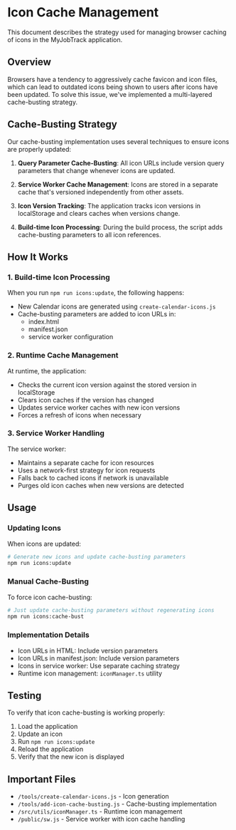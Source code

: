 # Icon Cache Management

This document describes the strategy used for managing browser caching of icons in the MyJobTrack application.

## Overview

Browsers have a tendency to aggressively cache favicon and icon files, which can lead to outdated icons being shown to users after icons have been updated. To solve this issue, we've implemented a multi-layered cache-busting strategy.

## Cache-Busting Strategy

Our cache-busting implementation uses several techniques to ensure icons are properly updated:

1. **Query Parameter Cache-Busting**: All icon URLs include version query parameters that change whenever icons are updated.

2. **Service Worker Cache Management**: Icons are stored in a separate cache that's versioned independently from other assets.

3. **Icon Version Tracking**: The application tracks icon versions in localStorage and clears caches when versions change.

4. **Build-time Icon Processing**: During the build process, the script adds cache-busting parameters to all icon references.

## How It Works

### 1. Build-time Icon Processing

When you run `npm run icons:update`, the following happens:

- New Calendar icons are generated using `create-calendar-icons.js`
- Cache-busting parameters are added to icon URLs in:
  - index.html
  - manifest.json
  - service worker configuration

### 2. Runtime Cache Management

At runtime, the application:

- Checks the current icon version against the stored version in localStorage
- Clears icon caches if the version has changed
- Updates service worker caches with new icon versions
- Forces a refresh of icons when necessary

### 3. Service Worker Handling

The service worker:

- Maintains a separate cache for icon resources
- Uses a network-first strategy for icon requests
- Falls back to cached icons if network is unavailable
- Purges old icon caches when new versions are detected

## Usage

### Updating Icons

When icons are updated:

```bash
# Generate new icons and update cache-busting parameters
npm run icons:update
```

### Manual Cache-Busting

To force icon cache-busting:

```bash
# Just update cache-busting parameters without regenerating icons
npm run icons:cache-bust
```

### Implementation Details

- Icon URLs in HTML: Include version parameters
- Icon URLs in manifest.json: Include version parameters
- Icons in service worker: Use separate caching strategy
- Runtime icon management: `iconManager.ts` utility

## Testing

To verify that icon cache-busting is working properly:

1. Load the application
2. Update an icon
3. Run `npm run icons:update`
4. Reload the application
5. Verify that the new icon is displayed

## Important Files

- `/tools/create-calendar-icons.js` - Icon generation
- `/tools/add-icon-cache-busting.js` - Cache-busting implementation
- `/src/utils/iconManager.ts` - Runtime icon management
- `/public/sw.js` - Service worker with icon cache handling
